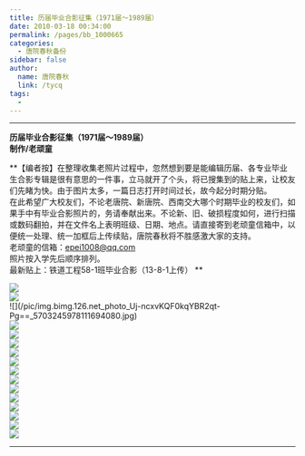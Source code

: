 ```yaml
---
title: 历届毕业合影征集（1971届～1989届）
date: 2010-03-18 00:34:00
permalink: /pages/bb_1000665
categories: 
  - 唐院春秋备份
sidebar: false
author: 
  name: 唐院春秋
  link: /tycq
tags: 
  - 
---
```


* * *

  


**历届毕业合影征集（1971届～1989届）  
制作/老顽童**

  
**【编者按】在整理收集老照片过程中，忽然想到要是能编辑历届、各专业毕业生合影专辑是很有意思的一件事，立马就开了个头，将已搜集到的贴上来，让校友们先睹为快。由于图片太多，一篇日志打开时间过长，故今起分时期分贴。  
在此希望广大校友们，不论老唐院、新唐院、西南交大哪个时期毕业的校友们，如果手中有毕业合影照片的，务请奉献出来。不论新、旧、破损程度如何，进行扫描或数码翻拍，并在文件名上表明班级、日期、地点。请直接寄到老顽童信箱中，以便统一处理、统一加框后上传续贴，唐院春秋将不胜感激大家的支持。  
老顽童的信箱：epei1008@qq.com  
照片按入学先后顺序排列。  
最新贴上：铁道工程58-1班毕业合影（13-8-1上传） **

  
  
![](/pic/img20.ph.126.net_PK9k7JMbiq1jlpXLUsEcGQ==_3164060213206598673.jpg)  
![](/pic/img128.ph.126.net_iqMKwzF2TYHxBnA2ZWYSVA==_2104869875843934840.jpg)  
![](/pic/img.bimg.126.net_photo_Uj-ncxvKQF0kqYBR2qt-
Pg==_5703245978111694080.jpg)  
![](/pic/img44.bimg.126.net_photo_dltCeFofSQVPPY0sv41SoA==_2851341514079541723.jpg)  
![](/pic/img.ph.126.net_AZs1xAt-3Un88AtmosjhPg==_3344767148253769038.jpg)  
![](/pic/img.ph.126.net_HFSA5MrDOz_543DcjD8q1g==_3718002967371453203.jpg)  
![](/pic/img.ph.126.net__Qyc3__yPm0VXrK7UAgE_g==_3736017365880936336.jpg)  
![](/pic/img.ph.126.net_4PGo9ySSslPSuS8mV2aetQ==_3700832993792102262.jpg)  
![](/pic/img43.bimg.126.net_photo_asZHLz0KSuZGhHSjQEgsrA==_5645825082862802903.jpg)  
![](/pic/img9.bimg.126.net_photo_aUMY_vuafr59JNPpzxZ70w==_2546785589279461605.jpg)  
![](/pic/img8.bimg.126.net_photo_iM7OfhuE9ciq8sHb8pcn2g==_2325546257584919096.jpg)  
![](/pic/img307.ph.126.net_KbanoF1SmqgtnuRBAW0V0Q==_4794926228266045569.jpg)  
![](/pic/img0.ph.126.net_JpkyQJ4tH7N_bsxoc4EFxg==_729864614710822797.jpg)  
![](/pic/img5.bimg.126.net_photo_bskyfW-2g4hbmXi7zcJuLQ==_1480839852476267263.jpg)  
![](/pic/img308.ph.126.net_MQqHIlYflnYyHgbiW-W2Jg==_3893643352838837115.jpg)  
![](/pic/img8.ph.126.net_7f1KEKHByD9jssogaQk07w==_568016503019199218.jpg)  
![]()  
![]()  
![]()  
![]()  
  
  
  
---